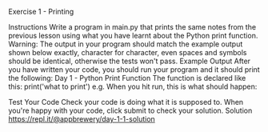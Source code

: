 Exercise 1 - Printing

Instructions
Write a program in main.py that prints the same notes from the previous lesson using what you have learnt about the Python print function.
Warning: The output in your program should match the example output shown below exactly, character for character, even spaces and symbols should be identical, otherwise the tests won't pass.
Example Output
After you have written your code, you should run your program and it should print the following:
Day 1 - Python Print Function
The function is declared like this:
print('what to print')
e.g. When you hit run, this is what should happen:

Test Your Code
Check your code is doing what it is supposed to. When you're happy with your code, click submit to check your solution.
Solution
https://repl.it/@appbrewery/day-1-1-solution